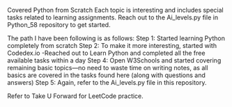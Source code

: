 Covered Python from Scratch
Each topic is interesting and includes special tasks related to learning assignments.
Reach out to the Ai_levels.py file in Python_58 repository to get started.

The path I have been following is as follows:
Step 1: Started learning Python completely from scratch
Step 2: To make it more interesting, started with Codedex.io
       -Reached out to Learn Python and completed all the free available tasks within a day
Step 4: Open W3Schools and started covering remaining basic topics—no need to waste time on writing notes, as all basics are covered in the tasks found here (along with questions and answers)
Step 5: Again, refer to the Ai_levels.py file in this repository.

Refer to Take U Forward for LeetCode practice.
